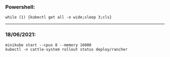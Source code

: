 ### Powershell:
    while (1) {kubectl get all -o wide;sleep 3;cls}
---
### 18/06/2021:
    minikube start --cpus 8 --memory 16000
    kubectl -n cattle-system rollout status deploy/rancher
    

